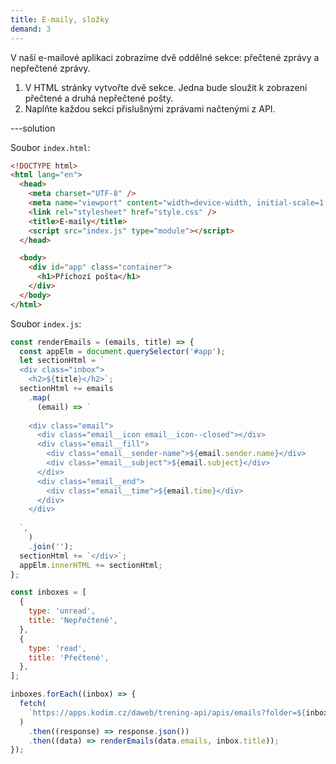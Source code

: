 ```yaml
---
title: E-maily, složky
demand: 3
---
```


V naší e-mailové aplikaci zobrazíme dvě oddělné sekce: přečtené zprávy a nepřečtené zprávy.

1. V HTML stránky vytvořte dvě sekce. Jedna bude sloužit k zobrazení přečtené a druhá nepřečtené pošty.
1. Naplňte každou sekci přislušnými zprávami načtenými z API.

---solution


Soubor `index.html`:

```html
<!DOCTYPE html>
<html lang="en">
  <head>
    <meta charset="UTF-8" />
    <meta name="viewport" content="width=device-width, initial-scale=1.0" />
    <link rel="stylesheet" href="style.css" />
    <title>E-maily</title>
    <script src="index.js" type="module"></script>
  </head>

  <body>
    <div id="app" class="container">
      <h1>Příchozí pošta</h1>
    </div>
  </body>
</html>
```

Soubor `index.js`:

```js
const renderEmails = (emails, title) => {
  const appElm = document.querySelector('#app');
  let sectionHtml = `
  <div class="inbox">
    <h2>${title}</h2>`;
  sectionHtml += emails
    .map(
      (email) => `
  
    <div class="email">
      <div class="email__icon email__icon--closed"></div>
      <div class="email__fill">
        <div class="email__sender-name">${email.sender.name}</div>
        <div class="email__subject">${email.subject}</div>
      </div>
      <div class="email__end">
        <div class="email__time">${email.time}</div>
      </div>
    </div>
  
  `,
    )
    .join('');
  sectionHtml += `</div>`;
  appElm.innerHTML += sectionHtml;
};

const inboxes = [
  {
    type: 'unread',
    title: 'Nepřečtené',
  },
  {
    type: 'read',
    title: 'Přečtené',
  },
];

inboxes.forEach((inbox) => {
  fetch(
    `https://apps.kodim.cz/daweb/trening-api/apis/emails?folder=${inbox.type}`,
  )
    .then((response) => response.json())
    .then((data) => renderEmails(data.emails, inbox.title));
});

```